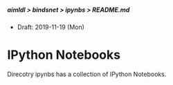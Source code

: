 ##### aimldl > bindsnet > ipynbs > README.md
* Draft: 2019-11-19 (Mon)
# IPython Notebooks
Direcotry ipynbs has a collection of IPython Notebooks.
